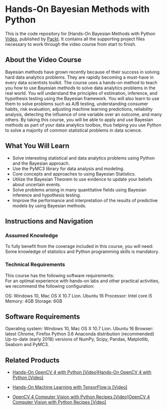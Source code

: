 ﻿# Hands-On Bayesian Methods with Python
This is the code repository for [Hands-On Bayesian Methods with Python [Video](https://www.packtpub.com/application-development/getting-productive-modern-python-video), published by [Packt](https://www.packtpub.com/?utm_source=github). It contains all the supporting project files necessary to work through the video course from start to finish.
## About the Video Course
Bayesian methods have grown recently because of their success in solving hard data analytics problems. They are rapidly becoming a must-have in every data scientists toolkit. The course uses a hands-on method to teach you how to use Bayesian methods to solve data analytics problems in the real world. You will understand the principles of estimation, inference, and hypothesis testing using the Bayesian framework. You will also learn to use them to solve problems such as A/B testing, understanding consumer habits, risk evaluation, adjusting machine learning predictions, reliability analysis, detecting the influence of one variable over an outcome, and many others.
By taking this course, you will be able to apply and use Bayesian methods as part of your data analytics toolbox, thus helping you use Python to solve a majority of common statistical problems in data science.
<H2>What You Will Learn</H2>
<DIV class=book-info-will-learn-text>
<UL>
<LI>Solve interesting statistical and data analytics problems using Python and the Bayesian approach.
<LI>Use the PyMC3 library for data analysis and modeling.
<LI>Core concepts and approaches to using Bayesian Statistics.
<LI>Utilize the Bayesian Theorem to use evidence to update your beliefs about uncertain events.
<LI>Solve problems arising in many quantitative fields using Bayesian inference and hypothesis testing.
<LI>Improve the performance and interpretation of the results of predictive models by using Bayesian methods.	</LI></UL></DIV>

## Instructions and Navigation

### Assumed Knowledge

To fully benefit from the coverage included in this course, you will need:
<br/>Some knowledge of statistics and Python programming skills is mandatory.

### Technical Requirements
This course has the following software requirements:
<br/>
For an optimal experience with hands-on labs and other practical activities, we recommend the following configuration:


OS: Windows 10, Mac OS X 10.7 Lion. Ubuntu 16
Processor: Intel core i5
Memory: 4GB
Storage: 6GB


## Software Requirements


Operating system:  Windows 10, Mac OS X 10.7 Lion. Ubuntu 16
Browser: latest Chrome, Firefox
Python 3.6
Anaconda distribution (recommended)
Up-to-date  (early 2018) versions of NumPy, Scipy, Pandas, Matplotlib, Seaborn and PyMC3.

## Related Products
* [Hands-On OpenCV 4 with Python [Video]Hands-On OpenCV 4 with Python [Video]](https://www.packtpub.com/big-data-and-business-intelligence/hands-opencv-4-python-video?utm_source=github&utm_medium=repository&utm_campaign=9781789618464)

* [Hands-On Machine Learning with TensorFlow.js [Video]](https://www.packtpub.com/application-development/hands-machine-learning-tensorflowjs-video?utm_source=github&utm_medium=repository&utm_campaign=9781789613155)

* [OpenCV 4 Computer Vision with Python Recipes [Video]OpenCV 4 Computer Vision with Python Recipes [Video]](https://www.packtpub.com/application-development/opencv-4-computer-vision-python-recipes-video?utm_source=github&utm_medium=repository&utm_campaign=9781789950816)

